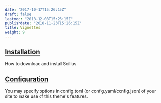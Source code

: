```yaml
---
date: "2017-10-17T15:26:15Z"
draft: false
lastmod: "2018-12-08T15:26:15Z"
publishdate: "2018-11-23T15:26:15Z"
title: Vignettes
weight: 9
---
```


## [Installation](./installation)

How to download and install Scillus

## [Configuration](./configuration)

You may specify options in config.toml (or config.yaml/config.json) of your site to make use of this theme's features.
